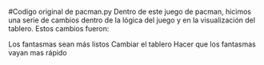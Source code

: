 #Codigo original de pacman.py Dentro de este juego de pacman, hicimos una serie de cambios dentro de la lógica del juego y en la visualización del tablero. Estos cambios fueron:

Los fantasmas sean más listos
Cambiar el tablero
Hacer que los fantasmas vayan mas rápido
